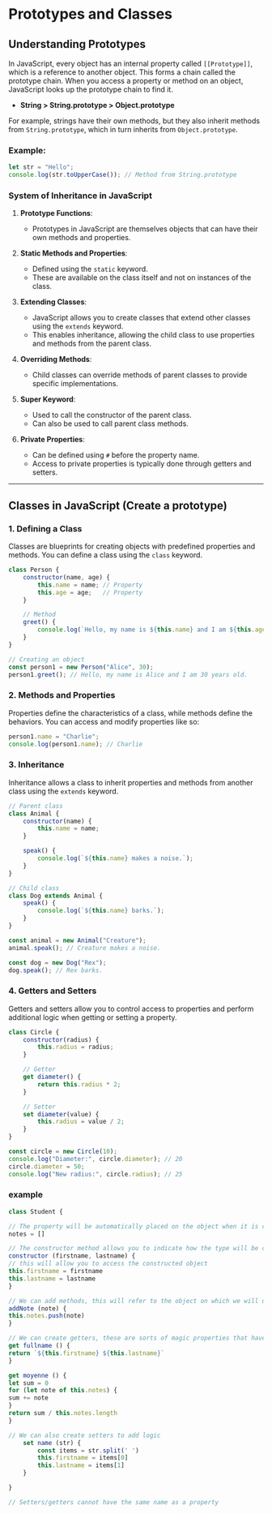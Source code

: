 # Prototypes and Classes

## Understanding Prototypes

In JavaScript, every object has an internal property called `[[Prototype]]`, which is a reference to another object. This forms a chain called the prototype chain. When you access a property or method on an object, JavaScript looks up the prototype chain to find it.

- **String > String.prototype > Object.prototype**

For example, strings have their own methods, but they also inherit methods from `String.prototype`, which in turn inherits from `Object.prototype`.

### Example:
```javascript
let str = "Hello";
console.log(str.toUpperCase()); // Method from String.prototype
```

### System of Inheritance in JavaScript

1. **Prototype Functions**: 
   - Prototypes in JavaScript are themselves objects that can have their own methods and properties.

2. **Static Methods and Properties**: 
   - Defined using the `static` keyword.
   - These are available on the class itself and not on instances of the class.

3. **Extending Classes**:
   - JavaScript allows you to create classes that extend other classes using the `extends` keyword.
   - This enables inheritance, allowing the child class to use properties and methods from the parent class.

4. **Overriding Methods**:
   - Child classes can override methods of parent classes to provide specific implementations.

5. **Super Keyword**:
   - Used to call the constructor of the parent class.
   - Can also be used to call parent class methods.

6. **Private Properties**:
   - Can be defined using `#` before the property name.
   - Access to private properties is typically done through getters and setters.

---

## Classes in JavaScript (Create a prototype)

### 1. Defining a Class

Classes are blueprints for creating objects with predefined properties and methods. You can define a class using the `class` keyword.

```javascript
class Person {
    constructor(name, age) {
        this.name = name; // Property
        this.age = age;   // Property
    }

    // Method
    greet() {
        console.log(`Hello, my name is ${this.name} and I am ${this.age} years old.`);
    }
}

// Creating an object
const person1 = new Person("Alice", 30);
person1.greet(); // Hello, my name is Alice and I am 30 years old.
```

### 2. Methods and Properties

Properties define the characteristics of a class, while methods define the behaviors. You can access and modify properties like so:

```javascript
person1.name = "Charlie";
console.log(person1.name); // Charlie
```

### 3. Inheritance

Inheritance allows a class to inherit properties and methods from another class using the `extends` keyword.

```javascript
// Parent class
class Animal {
    constructor(name) {
        this.name = name;
    }

    speak() {
        console.log(`${this.name} makes a noise.`);
    }
}

// Child class
class Dog extends Animal {
    speak() {
        console.log(`${this.name} barks.`);
    }
}

const animal = new Animal("Creature");
animal.speak(); // Creature makes a noise.

const dog = new Dog("Rex");
dog.speak(); // Rex barks.
```

### 4. Getters and Setters

Getters and setters allow you to control access to properties and perform additional logic when getting or setting a property.

```javascript
class Circle {
    constructor(radius) {
        this.radius = radius;
    }

    // Getter
    get diameter() {
        return this.radius * 2;
    }

    // Setter
    set diameter(value) {
        this.radius = value / 2;
    }
}

const circle = new Circle(10);
console.log("Diameter:", circle.diameter); // 20
circle.diameter = 50;
console.log("New radius:", circle.radius); // 25
```

### example 

```javascript
class Student {

// The property will be automatically placed on the object when it is constructed
notes = []

// The constructor method allows you to indicate how the type will be constructed
constructor (firstname, lastname) {
// this will allow you to access the constructed object
this.firstname = firstname
this.lastname = lastname
}

// We can add methods, this will refer to the object on which we will use the method
addNote (note) {
this.notes.push(note)
}

// We can create getters, these are sorts of magic properties that have a logic
get fullname () {
return `${this.firstname} ${this.lastname}`
}

get moyenne () {
let sum = 0
for (let note of this.notes) {
sum += note
}
return sum / this.notes.length
}

// We can also create setters to add logic
    set name (str) {
        const items = str.split(' ')
        this.firstname = items[0]
        this.lastname = items[1]
    }

}

// Setters/getters cannot have the same name as a property 

```
